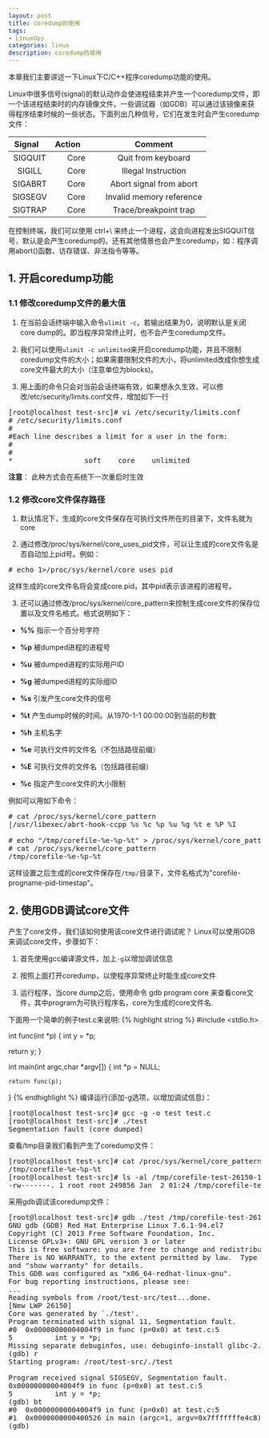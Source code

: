 ```yaml
---
layout: post
title: coredump的使用
tags:
- LinuxOps
categories: linux
description: coredump的使用
---
```


本章我们主要讲述一下Linux下C/C++程序coredump功能的使用。



<!-- more -->

Linux中很多信号(signal)的默认动作会使进程结束并产生一个coredump文件，即一个该进程结束时的内存镜像文件。一些调试器（如GDB）可以通过该镜像来获得程序结束时候的一些状态。下面列出几种信号，它们在发生时会产生coredump文件：

|      Signal     |       Action         |      Comment            |
|:---------------:|:--------------------:|:-----------------------:|
|   SIGQUIT       |       Core           | Quit from keyboard      |
|   SIGILL        |       Core           | Illegal Instruction     |
|   SIGABRT       |       Core           | Abort signal from abort |
|   SIGSEGV       |       Core           | Invalid memory reference|      
|   SIGTRAP       |       Core           | Trace/breakpoint trap   |

在控制终端，我们可以使用 ctrl+\ 来终止一个进程，这会向进程发出SIGQUIT信号，默认是会产生coredump的。还有其他情景也会产生coredump，如：程序调用abort()函数、访存错误、非法指令等等。

## 1. 开启coredump功能

### 1.1 修改coredump文件的最大值

1) 在当前会话终端中输入命令```ulimit -c```，若输出结果为0，说明默认是关闭core dump的。即当程序异常终止时，也不会产生coredump文件。

2) 我们可以使用```ulimit -c unlimited```来开启coredump功能，并且不限制coredump文件的大小；如果需要限制文件的大小，将unlimited改成你想生成core文件最大的大小（注意单位为blocks)。

3) 用上面的命令只会对当前会话终端有效，如果想永久生效，可以修改/etc/security/limits.conf文件，增加如下一行
<pre>
[root@localhost test-src]# vi /etc/security/limits.conf 
# /etc/security/limits.conf
#
#Each line describes a limit for a user in the form:
#
#<domain>        <type>  <item>  <value>
*                 soft    core    unlimited
</pre>
**注意**： 此种方式会在系统下一次重启时生效

### 1.2 修改core文件保存路径
1) 默认情况下，生成的core文件保存在可执行文件所在的目录下，文件名就为core

2) 通过修改/proc/sys/kernel/core_uses_pid文件，可以让生成的core文件名是否自动加上pid号。例如：
<pre>
# echo 1>/proc/sys/kernel/core_uses_pid
</pre>
这样生成的core文件名将会变成core.pid，其中pid表示该进程的进程号。

3) 还可以通过修改/proc/sys/kernel/core_pattern来控制生成core文件的保存位置以及文件名格式。格式说明如下：

* **%%** 指示一个百分号字符

* **%p** 被dumped进程的进程号

* **%u** 被dumped进程的实际用户ID

* **%g** 被dumped进程的实际组ID

* **%s** 引发产生core文件的信号

* **%t** 产生dump时候的时间。从1970-1-1 00:00:00到当前的秒数

* **%h** 主机名字

* **%e** 可执行文件的文件名（不包括路径前缀）

* **%E** 可执行文件的文件名（包括路径前缀）

* **%c** 指定产生core文件的大小限制

例如可以用如下命令：
<pre>
# cat /proc/sys/kernel/core_pattern
|/usr/libexec/abrt-hook-ccpp %s %c %p %u %g %t e %P %I

# echo "/tmp/corefile-%e-%p-%t" > /proc/sys/kernel/core_pattern
# cat /proc/sys/kernel/core_pattern
/tmp/corefile-%e-%p-%t
</pre> 

这样设置之后生成的core文件保存在```/tmp/```目录下，文件名格式为"corefile-progname-pid-timestap"。

## 2. 使用GDB调试core文件

产生了core文件，我们该如何使用该core文件进行调试呢？ Linux可以使用GDB来调试core文件，步骤如下：

1) 首先使用gcc编译源文件，加上```-g```以增加调试信息

2) 按照上面打开coredump，以使程序异常终止时能生成core文件

3) 运行程序，当core dump之后，使用命令 gdb program core 来查看core文件，其中program为可执行程序名，core为生成的core文件名.

下面用一个简单的例子test.c来说明:
{% highlight string %}
#include <stdio.h>

int func(int *p)
{
   int y = *p;

   return y;
}

int main(int argc,char *argv[])
{
    int *p = NULL;
   
    return func(p);
}
{% endhighlight %}
编译运行(添加-g选项，以增加调试信息)：
<pre>
[root@localhost test-src]# gcc -g -o test test.c
[root@localhost test-src]# ./test
Segmentation fault (core dumped)
</pre>
查看/tmp目录我们看到产生了coredump文件：
<pre>
[root@localhost test-src]# cat /proc/sys/kernel/core_pattern
/tmp/corefile-%e-%p-%t
[root@localhost test-src]# ls -al /tmp/corefile-test-26150-1514885060 
-rw-------. 1 root root 249856 Jan  2 01:24 /tmp/corefile-test-26150-1514885060
</pre>

采用gdb调试该coredump文件：
<pre>
[root@localhost test-src]# gdb ./test /tmp/corefile-test-26150-1514885060 
GNU gdb (GDB) Red Hat Enterprise Linux 7.6.1-94.el7
Copyright (C) 2013 Free Software Foundation, Inc.
License GPLv3+: GNU GPL version 3 or later <http://gnu.org/licenses/gpl.html>
This is free software: you are free to change and redistribute it.
There is NO WARRANTY, to the extent permitted by law.  Type "show copying"
and "show warranty" for details.
This GDB was configured as "x86_64-redhat-linux-gnu".
For bug reporting instructions, please see:
<http://www.gnu.org/software/gdb/bugs/>...
Reading symbols from /root/test-src/test...done.
[New LWP 26150]
Core was generated by `./test'.
Program terminated with signal 11, Segmentation fault.
#0  0x00000000004004f9 in func (p=0x0) at test.c:5
5          int y = *p;
Missing separate debuginfos, use: debuginfo-install glibc-2.17-157.el7.x86_64
(gdb) r
Starting program: /root/test-src/./test 

Program received signal SIGSEGV, Segmentation fault.
0x00000000004004f9 in func (p=0x0) at test.c:5
5          int y = *p;
(gdb) bt
#0  0x00000000004004f9 in func (p=0x0) at test.c:5
#1  0x0000000000400526 in main (argc=1, argv=0x7fffffffe4c8) at test.c:14
(gdb) 
</pre>





<br />
<br />
<br />






